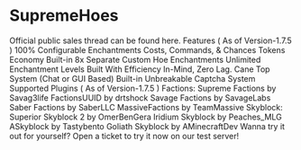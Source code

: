 # SupremeHoes
Official public sales thread can be found here. Features ( As of Version-1.7.5 ) 100% Configurable Enchantments Costs, Commands, &amp; Chances Tokens Economy Built-in 8x Separate Custom Hoe Enchantments Unlimited Enchantment Levels Built With Efficiency In-Mind, Zero Lag. Cane Top System (Chat or GUI Based) Built-in Unbreakable Captcha System Supported Plugins ( As of Version-1.7.5 ) Factions: Supreme Factions by Savag3life FactionsUUID by drtshock Savage Factions by SavageLabs Saber Factions by SaberLLC MassiveFactions by TeamMassive Skyblock: Superior Skyblock 2 by OmerBenGera Iridium Skyblock by Peaches_MLG ASkyblock by Tastybento Goliath Skyblock by AMinecraftDev Wanna try it out for yourself? Open a ticket to try it now on our test server!
